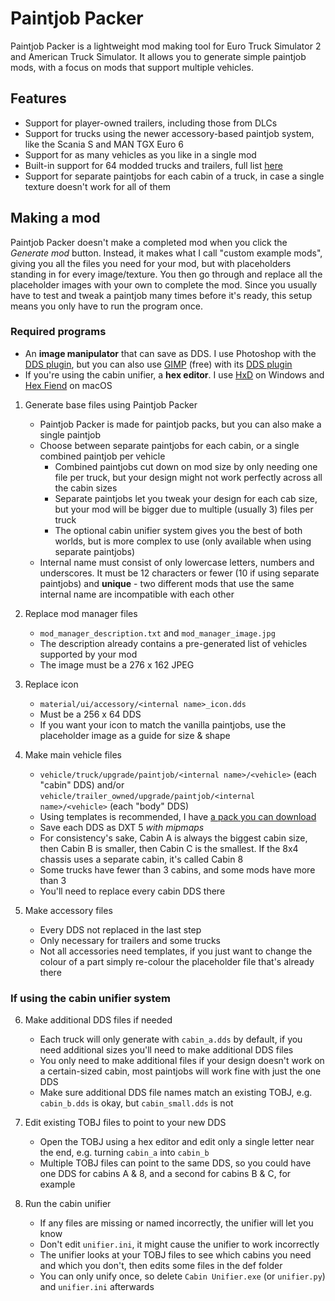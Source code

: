 # Paintjob Packer
Paintjob Packer is a lightweight mod making tool for Euro Truck Simulator 2 and American Truck Simulator. It allows you to generate simple paintjob mods, with a focus on mods that support multiple vehicles.

## Features

* Support for player-owned trailers, including those from DLCs
* Support for trucks using the newer accessory-based paintjob system, like the Scania S and MAN TGX Euro 6
* Support for as many vehicles as you like in a single mod
* Built-in support for 64 modded trucks and trailers, full list [here](https://github.com/Carsmaniac/paintjob-packer/blob/master/library/mod%20links.md)
* Support for separate paintjobs for each cabin of a truck, in case a single texture doesn't work for all of them

## Making a mod

Paintjob Packer doesn't make a completed mod when you click the *Generate mod* button. Instead, it makes what I call "custom example mods", giving you all the files you need for your mod, but with placeholders standing in for every image/texture. You then go through and replace all the placeholder images with your own to complete the mod. Since you usually have to test and tweak a paintjob many times before it's ready, this setup means you only have to run the program once.

### Required programs

* An **image manipulator** that can save as DDS. I use Photoshop with the [DDS plugin](https://fnordware.blogspot.com/2014/09/dds-plug-in-for-after-effects-and.html), but you can also use [GIMP](https://www.gimp.org/downloads/) (free) with its [DDS plugin](https://code.google.com/archive/p/gimp-dds/downloads)
* If you're using the cabin unifier, a **hex editor**. I use [HxD](https://mh-nexus.de/en/hxd/) on Windows and [Hex Fiend](https://ridiculousfish.com/hexfiend/) on macOS

1. Generate base files using Paintjob Packer
    * Paintjob Packer is made for paintjob packs, but you can also make a single paintjob
    * Choose between separate paintjobs for each cabin, or a single combined paintjob per vehicle
      * Combined paintjobs cut down on mod size by only needing one file per truck, but your design might not work perfectly across all the cabin sizes
  	  * Separate paintjobs let you tweak your design for each cab size, but your mod will be bigger due to multiple (usually 3) files per truck
  	  * The optional cabin unifier system gives you the best of both worlds, but is more complex to use (only available when using separate paintjobs)
    * Internal name must consist of only lowercase letters, numbers and underscores. It must be 12 characters or fewer (10 if using separate paintjobs) and **unique** - two different mods that use the same internal name are incompatible with each other

2. Replace mod manager files
    * `mod_manager_description.txt` and `mod_manager_image.jpg`
    * The description already contains a pre-generated list of vehicles supported by your mod
    * The image must be a 276 x 162 JPEG

3. Replace icon
    * `material/ui/accessory/<internal name>_icon.dds`
    * Must be a 256 x 64 DDS
    * If you want your icon to match the vanilla paintjobs, use the placeholder image as a guide for size & shape

4. Make main vehicle files
    * `vehicle/truck/upgrade/paintjob/<internal name>/<vehicle>` (each "cabin" DDS) and/or `vehicle/trailer_owned/upgrade/paintjob/<internal name>/<vehicle>` (each "body" DDS)
    * Using templates is recommended, I have [a pack you can download](https://forum.scssoft.com/viewtopic.php?f=33&t=272386)
    * Save each DDS as DXT 5 *with mipmaps*
    * For consistency's sake, Cabin A is always the biggest cabin size, then Cabin B is smaller, then Cabin C is the smallest. If the 8x4 chassis uses a separate cabin, it's called Cabin 8
    * Some trucks have fewer than 3 cabins, and some mods have more than 3
    * You'll need to replace every cabin DDS there

5. Make accessory files
    * Every DDS not replaced in the last step
    * Only necessary for trailers and some trucks
    * Not all accessories need templates, if you just want to change the colour of a part simply re-colour the placeholder file that's already there

### If using the cabin unifier system

6. Make additional DDS files if needed
    * Each truck will only generate with `cabin_a.dds` by default, if you need additional sizes you'll need to make additional DDS files
    * You only need to make additional files if your design doesn't work on a certain-sized cabin, most paintjobs will work fine with just the one DDS
    * Make sure additional DDS file names match an existing TOBJ, e.g. `cabin_b.dds` is okay, but `cabin_small.dds` is not

7. Edit existing TOBJ files to point to your new DDS
    * Open the TOBJ using a hex editor and edit only a single letter near the end, e.g. turning `cabin_a` into `cabin_b`
    * Multiple TOBJ files can point to the same DDS, so you could have one DDS for cabins A & 8, and a second for cabins B & C, for example

8. Run the cabin unifier
    * If any files are missing or named incorrectly, the unifier will let you know
    * Don't edit `unifier.ini`, it might cause the unifier to work incorrectly
    * The unifier looks at your TOBJ files to see which cabins you need and which you don't, then edits some files in the def folder
    * You can only unify once, so delete `Cabin Unifier.exe` (or `unifier.py`) and `unifier.ini` afterwards
